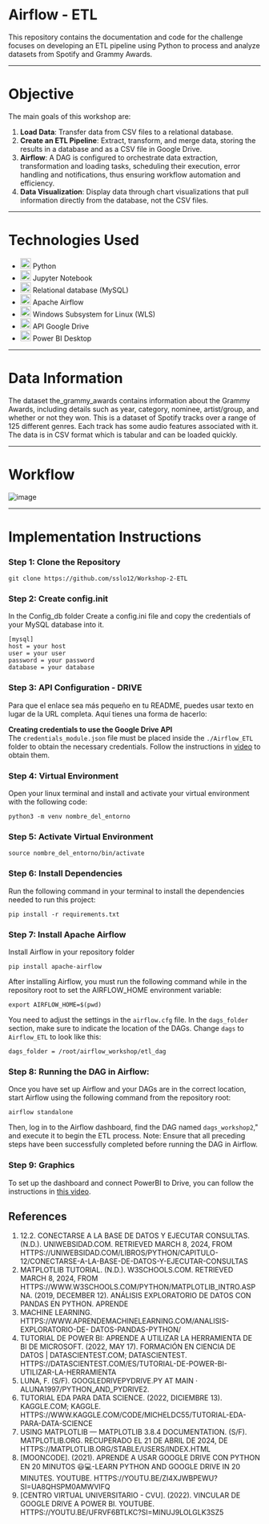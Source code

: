 # Airflow - ETL
This repository contains the documentation and code for the challenge focuses on developing an ETL pipeline using Python to process and analyze datasets from Spotify and Grammy Awards.
***
# Objective
The main goals of this workshop are:

1. **Load Data**: Transfer data from CSV files to a relational database.
2. **Create an ETL Pipeline**: Extract, transform, and merge data, storing the results in a database and as a CSV file in Google Drive.
3. **Airflow**: A DAG is configured to orchestrate data extraction, transformation and loading tasks, scheduling their execution, error handling and notifications, thus ensuring workflow automation and efficiency.
4. **Data Visualization**: Display data through chart visualizations that pull information directly from the database, not the CSV files.
***
# Technologies Used
  * <img src="https://github.com/sslo12/Workshop-1-ETL/assets/115416417/b23a91ab-151a-4dd8-b421-fc87111e3481" alt="Looker Studio" width="21px" height="21px"> Python
  * <img src="https://cdn.icon-icons.com/icons2/2667/PNG/512/jupyter_app_icon_161280.png" alt="Looker Studio" width="21px" height="21px"> Jupyter Notebook
  * <img src="https://cdn.icon-icons.com/icons2/2415/PNG/512/mysql_original_wordmark_logo_icon_146417.png" alt="Looker Studio" width="21px" height="21px"> Relational database (MySQL)
  * <img src="https://github.com/sslo12/Workshop-2/assets/115416417/dfa7c841-a14b-4638-9c9e-cff8738a2ab0" alt="Apache Airflow" width="21px" height="21px"> Apache Airflow
  * <img src="https://github.com/sslo12/Workshop-2/assets/115416417/6a50f962-c6b1-4d2f-bc2c-23e5f2c55fe2" alt="Windows Subsystem for Linux (WLS)" width="21px" height="21px"> Windows Subsystem for Linux (WLS)
  * <img src="https://github.com/sslo12/Workshop-2/assets/115416417/1bf9fb63-bf67-41a8-a79b-08cc4a12b342" alt="API Google Drive" width="21px" height="21px"> API Google Drive
  * <img src="https://i.pinimg.com/736x/7a/f2/1e/7af21eaf89a449831a1e12d640b54fae.jpg" alt="Looker Studio" width="21px" height="21px"> Power BI Desktop
***
# Data Information
The dataset the_grammy_awards contains information about the Grammy Awards, including details such as year, category, nominee, artist/group, and whether or not they won.
This is a dataset of Spotify tracks over a range of 125 different genres. Each track has some audio features associated with it. The data is in CSV format which is tabular and can be loaded quickly.
***
# Workflow
![image](https://github.com/sslo12/Workshop-2/assets/115416417/bdfdcc6a-434b-4d2c-ba7f-b7a6e3d90e36)
***

# Implementation Instructions
### Step 1: Clone the Repository
    git clone https://github.com/sslo12/Workshop-2-ETL

### Step 2: Create config.init
In the Config_db folder Create a config.ini file and copy the credentials of your MySQL database into it.
  ```
  [mysql]
host = your host
user = your user
password = your password
database = your database
  ```
### Step 3: API Configuration - DRIVE
Para que el enlace sea más pequeño en tu README, puedes usar texto en lugar de la URL completa. Aquí tienes una forma de hacerlo:

**Creating credentials to use the Google Drive API**  
The `credentials_module.json` file must be placed inside the `./Airflow_ETL` folder to obtain the necessary credentials. 
Follow the instructions in [video](https://www.youtube.com/watch?v=ZI4XjwbpEwU) to obtain them.

### Step 4: Virtual Environment
Open your linux terminal and install and activate your virtual environment with the following code:
```
python3 -m venv nombre_del_entorno
```
### Step 5: Activate Virtual Environment
```
source nombre_del_entorno/bin/activate
```
### Step 6: Install Dependencies
Run the following command in your terminal to install the dependencies needed to run this project:
```
pip install -r requirements.txt
```
### Step 7: Install Apache Airflow
Install Airflow in your repository folder
```
pip install apache-airflow
```

After installing Airflow, you must run the following command while in the repository root to set the AIRFLOW_HOME environment variable:
```
export AIRFLOW_HOME=$(pwd)
```

You need to adjust the settings in the `airflow.cfg` file. In the `dags_folder` section, make sure to indicate the location of the DAGs. Change `dags` to `Airflow_ETL` to look like this:
```
dags_folder = /root/airflow_workshop/etl_dag
```
### Step 8: Running the DAG in Airflow:
Once you have set up Airflow and your DAGs are in the correct location, start Airflow using the following command from the repository root:
```
airflow standalone
```
Then, log in to the Airflow dashboard, find the DAG named `dags_workshop2`," and execute it to begin the ETL process.
Note: Ensure that all preceding steps have been successfully completed before running the DAG in Airflow.

### Step 9: Graphics
To set up the dashboard and connect PowerBI to Drive, you can follow the instructions in [this video](https://www.youtube.com/watch?v=ufrVf6BTLKc&t=359s).

## References
1.	12.2. CONECTARSE A LA BASE DE DATOS Y EJECUTAR CONSULTAS. (N.D.). UNIWEBSIDAD.COM. RETRIEVED MARCH 8, 2024, FROM HTTPS://UNIWEBSIDAD.COM/LIBROS/PYTHON/CAPITULO-12/CONECTARSE-A-LA-BASE-DE-DATOS-Y-EJECUTAR-CONSULTAS
2.	MATPLOTLIB TUTORIAL. (N.D.). W3SCHOOLS.COM. RETRIEVED MARCH 8, 2024, FROM HTTPS://WWW.W3SCHOOLS.COM/PYTHON/MATPLOTLIB_INTRO.ASP NA. (2019, DECEMBER 12). ANÁLISIS EXPLORATORIO DE DATOS CON PANDAS EN PYTHON. APRENDE 
3.	MACHINE LEARNING. HTTPS://WWW.APRENDEMACHINELEARNING.COM/ANALISIS-EXPLORATORIO-DE- DATOS-PANDAS-PYTHON/
4.	TUTORIAL DE POWER BI: APRENDE A UTILIZAR LA HERRAMIENTA DE BI DE MICROSOFT. (2022, MAY 17). FORMACIÓN EN CIENCIA DE DATOS | DATASCIENTEST.COM; DATASCIENTEST. HTTPS://DATASCIENTEST.COM/ES/TUTORIAL-DE-POWER-BI-UTILIZAR-LA-HERRAMIENTA
5.	LUNA, F. (S/F). GOOGLEDRIVEPYDRIVE.PY AT MAIN · ALUNA1997/PYTHON_AND_PYDRIVE2.
6.	TUTORIAL EDA PARA DATA SCIENCE. (2022, DICIEMBRE 13). KAGGLE.COM; KAGGLE. HTTPS://WWW.KAGGLE.COM/CODE/MICHELDC55/TUTORIAL-EDA-PARA-DATA-SCIENCE
7.	USING MATPLOTLIB — MATPLOTLIB 3.8.4 DOCUMENTATION. (S/F). MATPLOTLIB.ORG. RECUPERADO EL 21 DE ABRIL DE 2024, DE HTTPS://MATPLOTLIB.ORG/STABLE/USERS/INDEX.HTML
8.	[MOONCODE]. (2021). APRENDE A USAR GOOGLE DRIVE CON PYTHON EN 20 MINUTOS 😃💻-LEARN PYTHON AND GOOGLE DRIVE IN 20 MINUTES. YOUTUBE. HTTPS://YOUTU.BE/ZI4XJWBPEWU?SI=UA8QHSPM0AMWVIFQ
9.	[CENTRO VIRTUAL UNIVERSITARIO - CVU]. (2022). VINCULAR DE GOOGLE DRIVE A POWER BI. YOUTUBE. HTTPS://YOUTU.BE/UFRVF6BTLKC?SI=MINUJ9LOLGLK3SZ5
